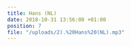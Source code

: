 ```yaml
---
title: Hans (NL)
date: 2018-10-31 13:56:00 +01:00
position: 7
file: "/uploads/2).%20Hans%20(NL).mp3"
---
```


